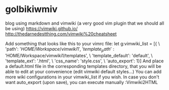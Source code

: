 # golbikiwmiv
blog using markdown and vimwiki (a very good vim plugin that we should all be using)
https://vimwiki.github.io/
http://thedarnedestthing.com/vimwiki%20cheatsheet

Add something that looks like this to your vimrc file:
let g:vimwiki_list = [{
	\ 'path': '$HOME/Workspace/vimwiki1',
	\ 'template_path': '$HOME/Workspace/vimwiki1/templates',
	\ 'template_default': 'default',
	\ 'template_ext': '.html',
	\ 'css_name': 'style.css',
	\ 'auto_export': 1}]
And place a default.html file in the corresponding templates directory,
that you will be able to edit at your convenience (edit vimwiki default styles...)
You can add more wiki configurations in your vimwiki_list if you wish.
In case you don't want auto_export (upon save), you can execute manually
:Vimwiki2HTML



